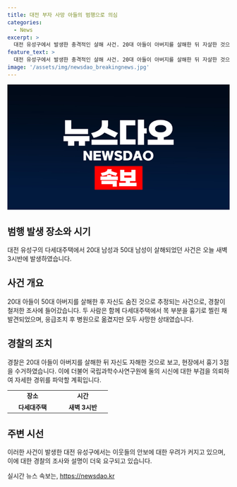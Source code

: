 ```yaml
---
title: 대전 부자 사망 아들의 범행으로 의심
categories:
  - News
excerpt: >
  대전 유성구에서 발생한 충격적인 살해 사건. 20대 아들이 아버지를 살해한 뒤 자살한 것으로 추정되며, 경찰이 자세한 경위를 조사 중. 부검을 통해 사건 배경과 동기를 파악할 예정. 함께 있던 딸의 신고로 발견되어, 사회적 이목을 끄는 사건으로 조명을 받고 있음.
feature_text: >
  대전 유성구에서 발생한 충격적인 살해 사건. 20대 아들이 아버지를 살해한 뒤 자살한 것으로 추정되며, 경찰이 자세한 경위를 조사 중. 부검을 통해 사건 배경과 동기를 파악할 예정. 함께 있던 딸의 신고로 발견되어, 사회적 이목을 끄는 사건으로 조명을 받고 있음.
image: '/assets/img/newsdao_breakingnews.jpg'
---
```


<p><img src="/assets/img/newsdao_breakingnews.jpg" alt="koreaapp 속보" /></p>

<h2 data-ke-size="size26">범행 발생 장소와 시기</h2>

<p data-ke-size="size16">대전 유성구의 다세대주택에서 20대 남성과 50대 남성이 살해되었던 사건은 오늘 새벽 3시반에 발생하였습니다.</p>

<h2 data-ke-size="size26">사건 개요</h2>

<p data-ke-size="size16">20대 아들이 50대 아버지를 살해한 후 자신도 숨진 것으로 추정되는 사건으로, 경찰이 철저한 조사에 들어갔습니다. 두 사람은 함께 다세대주택에서 목 부분을 흉기로 찔린 채 발견되었으며, 응급조치 후 병원으로 옮겼지만 모두 사망한 상태였습니다.</p>

<h2 data-ke-size="size26">경찰의 조치</h2>

<p data-ke-size="size16">경찰은 20대 아들이 아버지를 살해한 뒤 자신도 자해한 것으로 보고, 현장에서 흉기 3점을 수거하였습니다. 이에 더불어 국립과학수사연구원에 둘의 시신에 대한 부검을 의뢰하여 자세한 경위를 파악할 계획입니다.</p>

<table>
<tbody>
<tr>
<td style="text-align: center; width: 100px; height: 17px;"><b>장소</b></td>
<td style="text-align: center; width: 100px; height: 17px;"><b>시간</b></td>
</tr>
<tr>
<td style="text-align: center; height: 17px;"><b>다세대주택</b></td>
<td style="text-align: center; height: 17px;"><b>새벽 3시반</b></td>
</tr>
</tbody>
</table>

<h2 data-ke-size="size26">주변 시선</h2>

<p data-ke-size="size16">이러한 사건이 발생한 대전 유성구에서는 이웃들의 안보에 대한 우려가 커지고 있으며, 이에 대한 경찰의 조사와 설명이 더욱 요구되고 있습니다.</p>
실시간 뉴스 속보는, <a href="https://newsdao.kr" rel="dofollow">https://newsdao.kr</a>


